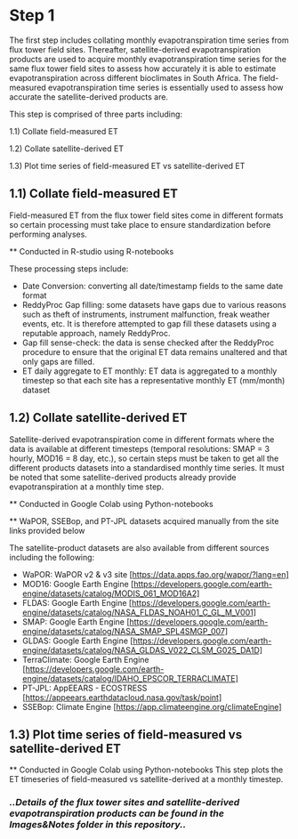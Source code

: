 # Step 1

The first step includes collating monthly evapotranspiration time series from flux tower field sites. Thereafter, satellite-derived evapotranspiration products are used to acquire monthly evapotranspiration time series for the same flux tower field sites to assess how accurately it is able to estimate evapotranspiration across different bioclimates in South Africa. The field-measured evapotranspiration time series is essentially used to assess how accurate the satellite-derived products are.

This step is comprised of three parts including:

1.1) Collate field-measured ET

1.2) Collate satellite-derived ET

1.3) Plot time series of field-measured ET vs satellite-derived ET


## 1.1) Collate field-measured ET
Field-measured ET from the flux tower field sites come in different formats so certain processing must take place to ensure standardization before performing analyses.

** Conducted in R-studio using R-notebooks

These processing steps include:
- Date Conversion: converting all date/timestamp fields to the same date format
- ReddyProc Gap filling: some datasets have gaps due to various reasons such as theft of instruments, instrument malfunction, freak weather events, etc. It is therefore attempted to gap fill these datasets using a reputable approach, namely ReddyProc.
- Gap fill sense-check: the data is sense checked after the ReddyProc procedure to ensure that the original ET data remains unaltered and that only gaps are filled.
- ET daily aggregate to ET monthly: ET data is aggregated to a monthly timestep so that each site has a representative monthly ET (mm/month) dataset


## 1.2) Collate satellite-derived ET
Satellite-derived evapotranspiration come in different formats where the data is available at different timesteps (temporal resolutions: SMAP = 3 hourly, MOD16 = 8 day, etc.), so certain steps must be taken to get all the different products datasets into a standardised monthly time series. It must be noted that some satellite-derived products already provide evapotranspiration at a monthly time step. 

** Conducted in Google Colab using Python-notebooks

** WaPOR, SSEBop, and PT-JPL datasets acquired manually from the site links provided below

The satellite-product datasets are also available from different sources including the following:
- WaPOR: WaPOR v2 & v3 site [https://data.apps.fao.org/wapor/?lang=en]
- MOD16: Google Earth Engine [https://developers.google.com/earth-engine/datasets/catalog/MODIS_061_MOD16A2]
- FLDAS: Google Earth Engine [https://developers.google.com/earth-engine/datasets/catalog/NASA_FLDAS_NOAH01_C_GL_M_V001]
- SMAP: Google Earth Engine [https://developers.google.com/earth-engine/datasets/catalog/NASA_SMAP_SPL4SMGP_007]
- GLDAS: Google Earth Engine [https://developers.google.com/earth-engine/datasets/catalog/NASA_GLDAS_V022_CLSM_G025_DA1D]
- TerraClimate: Google Earth Engine [https://developers.google.com/earth-engine/datasets/catalog/IDAHO_EPSCOR_TERRACLIMATE]
- PT-JPL: AppEEARS - ECOSTRESS [https://appeears.earthdatacloud.nasa.gov/task/point]
- SSEBop: Climate Engine [https://app.climateengine.org/climateEngine]


## 1.3) Plot time series of field-measured vs satellite-derived ET

** Conducted in Google Colab using Python-notebooks
This step plots the ET timeseries of field-measured vs satellite-derived at a monthly timestep.

### *..Details of the flux tower sites and satellite-derived evapotranspiration products can be found in the Images&Notes folder in this repository..*
